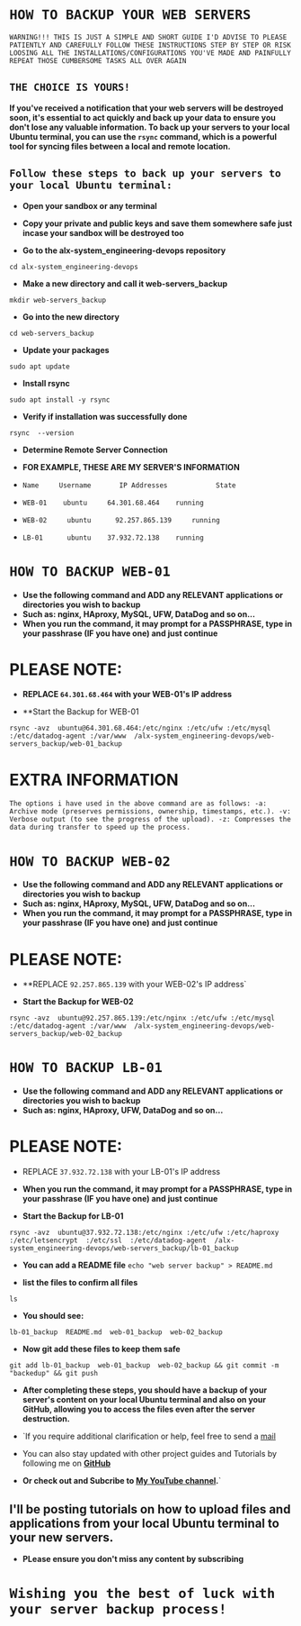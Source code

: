 # `HOW TO BACKUP YOUR WEB SERVERS`

`WARNING!!!
THIS IS JUST A SIMPLE AND SHORT GUIDE
I'D ADVISE TO PLEASE PATIENTLY AND CAREFULLY FOLLOW THESE INSTRUCTIONS STEP BY STEP
OR RISK LOOSING ALL THE INSTALLATIONS/CONFIGURATIONS YOU'VE MADE AND PAINFULLY REPEAT THOSE CUMBERSOME TASKS ALL OVER AGAIN`
## `THE CHOICE IS YOURS!`

**If you've received a notification that your web servers will be destroyed soon, it's essential to act quickly and back up your data to ensure you don't lose any valuable information. To back up your servers to your local Ubuntu terminal, you can use the `rsync` command, which is a powerful tool for syncing files between a local and remote location.**



## `Follow these steps to back up your servers to your local Ubuntu terminal:`

- **Open your sandbox or any  terminal**

- **Copy your private and public keys and save them somewhere safe just incase your sandbox will be destroyed too**

- **Go to the alx-system_engineering-devops repository**

`cd alx-system_engineering-devops`
 - **Make a new directory and call it web-servers_backup**

`mkdir web-servers_backup`

- **Go into the new directory**

`cd web-servers_backup`

- **Update your packages**

`sudo apt update`

- **Install rsync**

`sudo apt install -y rsync`

- **Verify if installation was successfully done**

`rsync  --version`

- **Determine Remote Server Connection**

- **FOR EXAMPLE, THESE ARE MY SERVER'S INFORMATION**

- `Name     Username       IP Addresses            State`
- `WEB-01    ubuntu		64.301.68.464    running`	
- `WEB-02     ubuntu	  92.257.865.139     running`	
- `LB-01      ubuntu    37.932.72.138    running`


# `HOW TO BACKUP WEB-01`

- **Use the following command and ADD any RELEVANT applications or directories you wish to backup**
- **Such as: nginx, HAproxy, MySQL, UFW, DataDog and so on...**
- **When you run the command, it may prompt for a PASSPHRASE, type in your passhrase (IF you have one) and just continue**

# PLEASE NOTE:
- **REPLACE  `64.301.68.464` with your WEB-01's IP address**

- **Start the Backup for WEB-01

`rsync -avz  ubuntu@64.301.68.464:/etc/nginx :/etc/ufw :/etc/mysql  :/etc/datadog-agent :/var/www  /alx-system_engineering-devops/web-servers_backup/web-01_backup`


# EXTRA INFORMATION
`The options i have used in the above command are as follows:
-a: Archive mode (preserves permissions, ownership, timestamps, etc.).
-v: Verbose output (to see the progress of the upload).
-z: Compresses the data during transfer to speed up the process.`


# `HOW TO BACKUP WEB-02`

- **Use the following command and ADD any RELEVANT applications or directories you wish to backup**
- **Such as: nginx, HAproxy, MySQL, UFW, DataDog and so on...**
- **When you run the command, it may prompt for a PASSPHRASE, type in your passhrase (IF you have one) and just continue**


# PLEASE NOTE:
- **REPLACE  `92.257.865.139`  with your WEB-02's IP address`

- **Start the Backup for WEB-02**

`rsync -avz  ubuntu@92.257.865.139:/etc/nginx :/etc/ufw :/etc/mysql  :/etc/datadog-agent :/var/www  /alx-system_engineering-devops/web-servers_backup/web-02_backup`



# `HOW TO BACKUP LB-01`

- **Use the following command and ADD any RELEVANT applications or directories you wish to backup**
- **Such as: nginx, HAproxy, UFW, DataDog and so on...** 


# PLEASE NOTE:
- REPLACE  `37.932.72.138`  with your LB-01's IP address

- **When you run the command, it may prompt for a PASSPHRASE, type in your passhrase (IF you have one) and just continue**

- **Start the Backup for LB-01**

`rsync -avz  ubuntu@37.932.72.138:/etc/nginx :/etc/ufw :/etc/haproxy :/etc/letsencrypt  :/etc/ssl  :/etc/datadog-agent  /alx-system_engineering-devops/web-servers_backup/lb-01_backup`

- **You can add a README file**
`echo "web server backup" > README.md`

- **list the files to confirm all files**

`ls `

- **You should see:**

`lb-01_backup  README.md  web-01_backup  web-02_backup`

- **Now git add these files to keep them safe**

`git add lb-01_backup  web-01_backup  web-02_backup && git commit -m "backedup" && git push`

- **After completing these steps, you should have a backup of your server's content on your local Ubuntu terminal and also on your GitHub,
allowing you to access the files even after the server destruction.**



- `If you require additional clarification or help, feel free to send a [mail](igbebestor72gmail.com)
- You can also stay updated with other project guides and Tutorials by following me on **[GitHub](https://github.com/besthor)**
- **Or check out and Subcribe to [My YouTube channel](https://www.youtube.com/channel/UCVLwEYPiV1omTB-8ZQAioyw).**`


## I'll be posting tutorials on how to upload files and applications from your local Ubuntu terminal to your new servers.
- **PLease ensure you don't miss any content by subscribing**
# `Wishing you the best of luck with your server backup process!`

